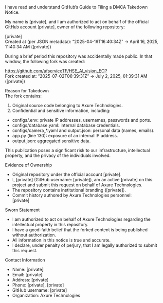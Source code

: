 I have read and understand GitHub’s Guide to Filing a DMCA Takedown Notice.

My name is [private], and I am authorized to act on behalf of the official GitHub account [private], owner of the following repository:

[private]  
Created at (per JSON metadata): “2025-04-16T16:40:34Z” → April 16, 2025, 11:40:34 AM ([private])

During a brief period this repository was accidentally made public. In that window, the following fork was created:

https://github.com/afserviceTF/HSE_AI_vision_ECP  
Fork created at: “2025-07-02T06:39:31Z” → July 2, 2025, 01:39:31 AM ([private])

Reason for Takedown  
The fork contains:  
1. Original source code belonging to Axure Technologies.  
2. Confidential and sensitive information, including:  
- configs/.env: private IP addresses, usernames, passwords and ports.  
- configs/database.yaml: internal database credentials.  
- configs/camera_*.yaml and output.json: personal data (names, emails).  
- app.py (line 130): exposure of an internal IP address.  
- output.json: aggregated sensitive data.  

This publication poses a significant risk to our infrastructure, intellectual property, and the privacy of the individuals involved.

Evidence of Ownership  
- Original repository under the official account [private].  
- I, [private] (GitHub username: [private]), am an active [private] on this project and submit this request on behalf of Axure Technologies.    
- The repository contains institutional branding ([private]).  
- Commit history authored by Axure Technologies personnel:  
[private]

Sworn Statement  
- I am authorized to act on behalf of Axure Technologies regarding the intellectual property in this repository.  
- I have a good-faith belief that the forked content is being published without authorization.  
- All information in this notice is true and accurate.  
- I declare, under penalty of perjury, that I am legally authorized to submit this request.  

Contact Information  
- Name: [private]  
- Email: [private]  
- Address: [private]  
- Phone: [private], [private]
- GitHub username: [private]  
- Organization: Axure Technologies
